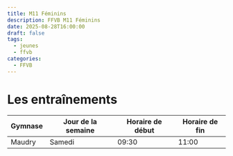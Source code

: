 ```yaml
---
title: M11 Féminins
description: FFVB M11 Féminins
date: 2025-08-28T16:00:00
draft: false
tags:
  - jeunes
  - ffvb
categories:
  - FFVB
---
```


# Les entraînements

| Gymnase | Jour de la semaine | Horaire de début | Horaire de fin |
| ------- | ------------------ | ---------------- | -------------- |
| Maudry  | Samedi             | 09:30            | 11:00          |

